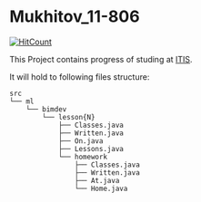 # Mukhitov_11-806

[![HitCount](http://hits.dwyl.io/niyazm524/{project}.svg)](http://hits.dwyl.io/niyazm524/{project})

This Project contains progress of studing at [ITIS](https://kpfu.ru/itis).

It will hold to following files structure:
```
src
└── ml
    └── bimdev
        └── lesson{N}
            ├── Classes.java
            ├── Written.java
            ├── On.java
            ├── Lessons.java
            └── homework
                ├── Classes.java
                ├── Written.java
                ├── At.java
                └── Home.java
```
